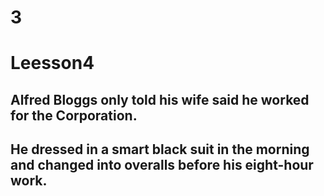 # 3
# Leesson4
## Alfred Bloggs only told his wife said he worked for the Corporation.
## He dressed in a smart black suit in the morning and changed into overalls before his eight-hour work.
## 
